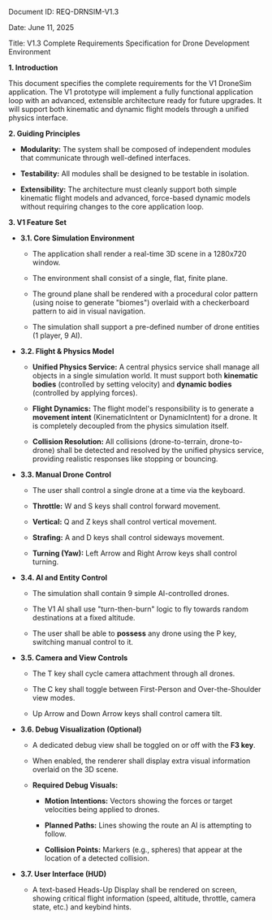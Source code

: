 Document ID: REQ-DRNSIM-V1.3

Date: June 11, 2025

Title: V1.3 Complete Requirements Specification for Drone Development Environment

**1. Introduction**

This document specifies the complete requirements for the V1 DroneSim application. The V1 prototype will implement a fully functional application loop with an advanced, extensible architecture ready for future upgrades. It will support both kinematic and dynamic flight models through a unified physics interface.

**2. Guiding Principles**

- **Modularity:** The system shall be composed of independent modules that communicate through well-defined interfaces.

- **Testability:** All modules shall be designed to be testable in isolation.

- **Extensibility:** The architecture must cleanly support both simple kinematic flight models and advanced, force-based dynamic models without requiring changes to the core application loop.

**3. V1 Feature Set**

- **3.1. Core Simulation Environment**

  - The application shall render a real-time 3D scene in a 1280x720 window.

  - The environment shall consist of a single, flat, finite plane.

  - The ground plane shall be rendered with a procedural color pattern (using noise to generate \"biomes\") overlaid with a checkerboard pattern to aid in visual navigation.

  - The simulation shall support a pre-defined number of drone entities (1 player, 9 AI).

- **3.2. Flight & Physics Model**

  - **Unified Physics Service:** A central physics service shall manage all objects in a single simulation world. It must support both **kinematic bodies** (controlled by setting velocity) and **dynamic bodies** (controlled by applying forces).

  - **Flight Dynamics:** The flight model\'s responsibility is to generate a **movement intent** (KinematicIntent or DynamicIntent) for a drone. It is completely decoupled from the physics simulation itself.

  - **Collision Resolution:** All collisions (drone-to-terrain, drone-to-drone) shall be detected and resolved by the unified physics service, providing realistic responses like stopping or bouncing.

- **3.3. Manual Drone Control**

  - The user shall control a single drone at a time via the keyboard.

  - **Throttle:** W and S keys shall control forward movement.

  - **Vertical:** Q and Z keys shall control vertical movement.

  - **Strafing:** A and D keys shall control sideways movement.

  - **Turning (Yaw):** Left Arrow and Right Arrow keys shall control turning.

- **3.4. AI and Entity Control**

  - The simulation shall contain 9 simple AI-controlled drones.

  - The V1 AI shall use \"turn-then-burn\" logic to fly towards random destinations at a fixed altitude.

  - The user shall be able to **possess** any drone using the P key, switching manual control to it.

- **3.5. Camera and View Controls**

  - The T key shall cycle camera attachment through all drones.

  - The C key shall toggle between First-Person and Over-the-Shoulder view modes.

  - Up Arrow and Down Arrow keys shall control camera tilt.

- **3.6. Debug Visualization (Optional)**

  - A dedicated debug view shall be toggled on or off with the **F3 key**.

  - When enabled, the renderer shall display extra visual information overlaid on the 3D scene.

  - **Required Debug Visuals:**

    - **Motion Intentions:** Vectors showing the forces or target velocities being applied to drones.

    - **Planned Paths:** Lines showing the route an AI is attempting to follow.

    - **Collision Points:** Markers (e.g., spheres) that appear at the location of a detected collision.

- **3.7. User Interface (HUD)**

  - A text-based Heads-Up Display shall be rendered on screen, showing critical flight information (speed, altitude, throttle, camera state, etc.) and keybind hints.
